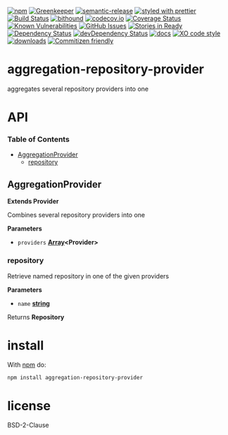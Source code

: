 [![npm](https://img.shields.io/npm/v/aggregation-repository-provider.svg)](https://www.npmjs.com/package/aggregation-repository-provider)
[![Greenkeeper](https://badges.greenkeeper.io/arlac77/aggregation-repository-provider.svg)](https://greenkeeper.io/)
[![semantic-release](https://img.shields.io/badge/%20%20%F0%9F%93%A6%F0%9F%9A%80-semantic--release-e10079.svg)](https://github.com/arlac77/aggregation-repository-provider)
[![styled with prettier](https://img.shields.io/badge/styled_with-prettier-ff69b4.svg)](https://github.com/prettier/prettier)
[![Build Status](https://secure.travis-ci.org/arlac77/aggregation-repository-provider.png)](http://travis-ci.org/arlac77/aggregation-repository-provider)
[![bithound](https://www.bithound.io/github/arlac77/aggregation-repository-provider/badges/score.svg)](https://www.bithound.io/github/arlac77/aggregation-repository-provider)
[![codecov.io](http://codecov.io/github/arlac77/aggregation-repository-provider/coverage.svg?branch=master)](http://codecov.io/github/arlac77/aggregation-repository-provider?branch=master)
[![Coverage Status](https://coveralls.io/repos/arlac77/aggregation-repository-provider/badge.svg)](https://coveralls.io/r/arlac77/aggregation-repository-provider)
[![Known Vulnerabilities](https://snyk.io/test/github/arlac77/aggregation-repository-provider/badge.svg)](https://snyk.io/test/github/arlac77/aggregation-repository-provider)
[![GitHub Issues](https://img.shields.io/github/issues/arlac77/aggregation-repository-provider.svg?style=flat-square)](https://github.com/arlac77/aggregation-repository-provider/issues)
[![Stories in Ready](https://badge.waffle.io/arlac77/aggregation-repository-provider.svg?label=ready&title=Ready)](http://waffle.io/arlac77/aggregation-repository-provider)
[![Dependency Status](https://david-dm.org/arlac77/aggregation-repository-provider.svg)](https://david-dm.org/arlac77/aggregation-repository-provider)
[![devDependency Status](https://david-dm.org/arlac77/aggregation-repository-provider/dev-status.svg)](https://david-dm.org/arlac77/aggregation-repository-provider#info=devDependencies)
[![docs](http://inch-ci.org/github/arlac77/aggregation-repository-provider.svg?branch=master)](http://inch-ci.org/github/arlac77/aggregation-repository-provider)
[![XO code style](https://img.shields.io/badge/code_style-XO-5ed9c7.svg)](https://github.com/sindresorhus/xo)
[![downloads](http://img.shields.io/npm/dm/aggregation-repository-provider.svg?style=flat-square)](https://npmjs.org/package/aggregation-repository-provider)
[![Commitizen friendly](https://img.shields.io/badge/commitizen-friendly-brightgreen.svg)](http://commitizen.github.io/cz-cli/)

# aggregation-repository-provider

aggregates several repository providers into one

# API

<!-- Generated by documentation.js. Update this documentation by updating the source code. -->

### Table of Contents

-   [AggregationProvider](#aggregationprovider)
    -   [repository](#repository)

## AggregationProvider

**Extends Provider**

Combines several repository providers into one

**Parameters**

-   `providers` **[Array](https://developer.mozilla.org/docs/Web/JavaScript/Reference/Global_Objects/Array)&lt;Provider>** 

### repository

Retrieve named repository in one of the given providers

**Parameters**

-   `name` **[string](https://developer.mozilla.org/docs/Web/JavaScript/Reference/Global_Objects/String)** 

Returns **Repository** 

# install

With [npm](http://npmjs.org) do:

```shell
npm install aggregation-repository-provider
```

# license

BSD-2-Clause
